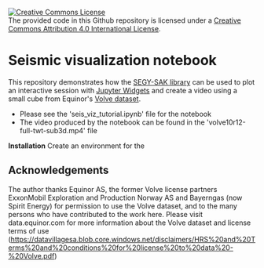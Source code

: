 <a rel="license" href="http://creativecommons.org/licenses/by/4.0/"><img alt="Creative Commons License" style="border-width:0" src="https://i.creativecommons.org/l/by/4.0/88x31.png" /></a><br />The provided code in this Github repository is licensed under a <a rel="license" href="http://creativecommons.org/licenses/by/4.0/">Creative Commons Attribution 4.0 International License</a>.

# Seismic visualization notebook

This repository demonstrates how the [SEGY-SAK library](https://segysak.readthedocs.io/en/latest/index.html) can be used to plot an interactive session with [Jupyter Widgets](https://ipywidgets.readthedocs.io/en/stable/) and create a video using a small cube from Equinor's [Volve dataset](https://data.equinor.com/dataset/Volve).

- Please see the 'seis_viz_tutorial.ipynb' file for the notebook
- The video produced by the notebook can be found in the 'volve10r12-full-twt-sub3d.mp4' file


**Installation**
Create an environment for the 


## Acknowledgements

The author thanks Equinor AS, the former Volve license partners ExxonMobil Exploration and Production Norway AS and Bayerngas (now Spirit Energy) for permission to use the Volve dataset, and to the many persons who have contributed to the work here. Please visit data.equinor.com for more information about the Volve dataset and license terms of use (https://datavillagesa.blob.core.windows.net/disclaimers/HRS%20and%20Terms%20and%20conditions%20for%20license%20to%20data%20-%20Volve.pdf)
